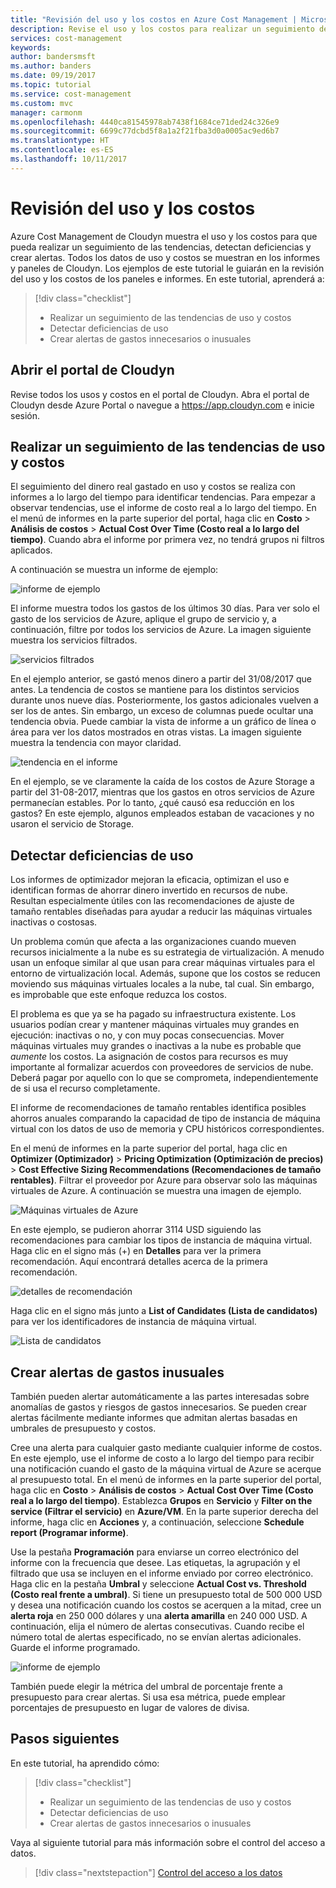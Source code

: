 ```yaml
---
title: "Revisión del uso y los costos en Azure Cost Management | Microsoft Docs"
description: Revise el uso y los costos para realizar un seguimiento de las tendencias, detectar deficiencias y crear alertas.
services: cost-management
keywords: 
author: bandersmsft
ms.author: banders
ms.date: 09/19/2017
ms.topic: tutorial
ms.service: cost-management
ms.custom: mvc
manager: carmonm
ms.openlocfilehash: 4440ca81545978ab7438f1684ce71ded24c326e9
ms.sourcegitcommit: 6699c77dcbd5f8a1a2f21fba3d0a0005ac9ed6b7
ms.translationtype: HT
ms.contentlocale: es-ES
ms.lasthandoff: 10/11/2017
---
```

# <a name="review-usage-and-costs"></a>Revisión del uso y los costos

Azure Cost Management de Cloudyn muestra el uso y los costos para que pueda realizar un seguimiento de las tendencias, detectan deficiencias y crear alertas. Todos los datos de uso y costos se muestran en los informes y paneles de Cloudyn. Los ejemplos de este tutorial le guiarán en la revisión del uso y los costos de los paneles e informes. En este tutorial, aprenderá a:

> [!div class="checklist"]
> * Realizar un seguimiento de las tendencias de uso y costos
> * Detectar deficiencias de uso
> * Crear alertas de gastos innecesarios o inusuales



## <a name="open-the-cloudyn-portal"></a>Abrir el portal de Cloudyn

Revise todos los usos y costos en el portal de Cloudyn. Abra el portal de Cloudyn desde Azure Portal o navegue a https://app.cloudyn.com e inicie sesión.

## <a name="track-usage-and-cost-trends"></a>Realizar un seguimiento de las tendencias de uso y costos

El seguimiento del dinero real gastado en uso y costos se realiza con informes a lo largo del tiempo para identificar tendencias. Para empezar a observar tendencias, use el informe de costo real a lo largo del tiempo. En el menú de informes en la parte superior del portal, haga clic en **Costo** > **Análisis de costos** > **Actual Cost Over Time (Costo real a lo largo del tiempo)**. Cuando abra el informe por primera vez, no tendrá grupos ni filtros aplicados.

A continuación se muestra un informe de ejemplo:

![informe de ejemplo](./media/tutorial-review-usage/actual-cost01.png)

El informe muestra todos los gastos de los últimos 30 días. Para ver solo el gasto de los servicios de Azure, aplique el grupo de servicio y, a continuación, filtre por todos los servicios de Azure. La imagen siguiente muestra los servicios filtrados.

![servicios filtrados](./media/tutorial-review-usage/actual-cost02.png)

En el ejemplo anterior, se gastó menos dinero a partir del 31/08/2017 que antes. La tendencia de costos se mantiene para los distintos servicios durante unos nueve días. Posteriormente, los gastos adicionales vuelven a ser los de antes. Sin embargo, un exceso de columnas puede ocultar una tendencia obvia. Puede cambiar la vista de informe a un gráfico de línea o área para ver los datos mostrados en otras vistas. La imagen siguiente muestra la tendencia con mayor claridad.

![tendencia en el informe](./media/tutorial-review-usage/actual-cost03.png)

En el ejemplo, se ve claramente la caída de los costos de Azure Storage a partir del 31-08-2017, mientras que los gastos en otros servicios de Azure permanecían estables. Por lo tanto, ¿qué causó esa reducción en los gastos? En este ejemplo, algunos empleados estaban de vacaciones y no usaron el servicio de Storage.

## <a name="detect-usage-inefficiencies"></a>Detectar deficiencias de uso

Los informes de optimizador mejoran la eficacia, optimizan el uso e identifican formas de ahorrar dinero invertido en recursos de nube. Resultan especialmente útiles con las recomendaciones de ajuste de tamaño rentables diseñadas para ayudar a reducir las máquinas virtuales inactivas o costosas.

Un problema común que afecta a las organizaciones cuando mueven recursos inicialmente a la nube es su estrategia de virtualización. A menudo usan un enfoque similar al que usan para crear máquinas virtuales para el entorno de virtualización local. Además, supone que los costos se reducen moviendo sus máquinas virtuales locales a la nube, tal cual. Sin embargo, es improbable que este enfoque reduzca los costos.

El problema es que ya se ha pagado su infraestructura existente. Los usuarios podían crear y mantener máquinas virtuales muy grandes en ejecución: inactivas o no, y con muy pocas consecuencias. Mover máquinas virtuales muy grandes o inactivas a la nube es probable que *aumente* los costos. La asignación de costos para recursos es muy importante al formalizar acuerdos con proveedores de servicios de nube. Deberá pagar por aquello con lo que se comprometa, independientemente de si usa el recurso completamente.

El informe de recomendaciones de tamaño rentables identifica posibles ahorros anuales comparando la capacidad de tipo de instancia de máquina virtual con los datos de uso de memoria y CPU históricos correspondientes.  

En el menú de informes en la parte superior del portal, haga clic en **Optimizer (Optimizador)** > **Pricing Optimization (Optimización de precios)** > **Cost Effective Sizing Recommendations (Recomendaciones de tamaño rentables)**. Filtrar el proveedor por Azure para observar solo las máquinas virtuales de Azure. A continuación se muestra una imagen de ejemplo.

![Máquinas virtuales de Azure](./media/tutorial-review-usage/sizing01.png)

En este ejemplo, se pudieron ahorrar 3114 USD siguiendo las recomendaciones para cambiar los tipos de instancia de máquina virtual. Haga clic en el signo más (+) en **Detalles** para ver la primera recomendación. Aquí encontrará detalles acerca de la primera recomendación.

![detalles de recomendación](./media/tutorial-review-usage/sizing02.png)

Haga clic en el signo más junto a **List of Candidates (Lista de candidatos)** para ver los identificadores de instancia de máquina virtual.

![Lista de candidatos](./media/tutorial-review-usage/sizing03.png)

## <a name="create-alerts-for-unusual-spending"></a>Crear alertas de gastos inusuales

También pueden alertar automáticamente a las partes interesadas sobre anomalías de gastos y riesgos de gastos innecesarios. Se pueden crear alertas fácilmente mediante informes que admitan alertas basadas en umbrales de presupuesto y costos.

Cree una alerta para cualquier gasto mediante cualquier informe de costos. En este ejemplo, use el informe de costo a lo largo del tiempo para recibir una notificación cuando el gasto de la máquina virtual de Azure se acerque al presupuesto total. En el menú de informes en la parte superior del portal, haga clic en **Costo** > **Análisis de costos** > **Actual Cost Over Time (Costo real a lo largo del tiempo)**. Establezca **Grupos** en **Servicio** y **Filter on the service (Filtrar el servicio)** en **Azure/VM**. En la parte superior derecha del informe, haga clic en **Acciones** y, a continuación, seleccione **Schedule report (Programar informe)**.

Use la pestaña **Programación** para enviarse un correo electrónico del informe con la frecuencia que desee. Las etiquetas, la agrupación y el filtrado que usa se incluyen en el informe enviado por correo electrónico. Haga clic en la pestaña **Umbral** y seleccione **Actual Cost vs. Threshold (Costo real frente a umbral)**. Si tiene un presupuesto total de 500 000 USD y desea una notificación cuando los costos se acerquen a la mitad, cree un **alerta roja** en 250 000 dólares y una **alerta amarilla** en 240 000 USD. A continuación, elija el número de alertas consecutivas. Cuando recibe el número total de alertas especificado, no se envían alertas adicionales. Guarde el informe programado.

![informe de ejemplo](./media/tutorial-review-usage/schedule-alert01.png)

También puede elegir la métrica del umbral de porcentaje frente a presupuesto para crear alertas. Si usa esa métrica, puede emplear porcentajes de presupuesto en lugar de valores de divisa.


## <a name="next-steps"></a>Pasos siguientes

En este tutorial, ha aprendido cómo:

> [!div class="checklist"]
> * Realizar un seguimiento de las tendencias de uso y costos
> * Detectar deficiencias de uso
> * Crear alertas de gastos innecesarios o inusuales


Vaya al siguiente tutorial para más información sobre el control del acceso a datos.

> [!div class="nextstepaction"]
> [Control del acceso a los datos](tutorial-user-access.md)
